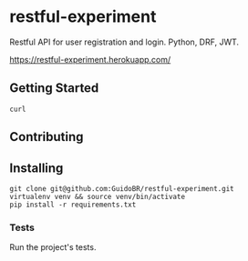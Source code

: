 # restful-experiment
Restful API for user registration and login. Python, DRF, JWT.

https://restful-experiment.herokuapp.com/

## Getting Started

```
curl
```

## Contributing

## Installing

```
git clone git@github.com:GuidoBR/restful-experiment.git
virtualenv venv && source venv/bin/activate
pip install -r requirements.txt
```

### Tests

Run the project's tests.

```
```
